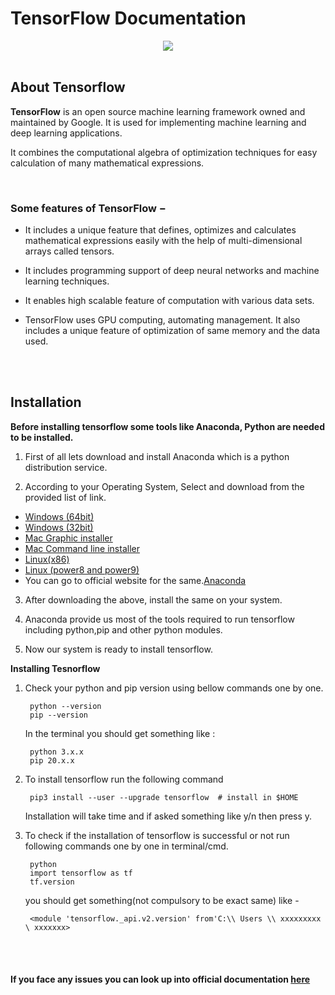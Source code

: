 # TensorFlow Documentation
<div align="center">
  <img src="https://www.tensorflow.org/images/tf_logo_horizontal.png"><br><br>
</div>

## About Tensorflow
**TensorFlow** is an open source machine learning framework owned and maintained by Google. It is used for implementing machine learning and deep learning applications.

It combines the computational algebra of optimization techniques for easy calculation of many mathematical expressions.<br>

<br>

### Some features of TensorFlow −

- It includes a unique feature that defines, optimizes and calculates mathematical expressions easily with the help of multi-dimensional arrays called tensors.

- It includes programming support of deep neural networks and machine learning techniques.

- It enables high scalable feature of computation with various data sets.

- TensorFlow uses GPU computing, automating management. It also includes a unique feature of optimization of same memory and the data used.

<br>
<br>

## Installation

**Before installing tensorflow some tools like Anaconda, Python are needed to be installed.**

1. First of all lets download and install Anaconda which is a python distribution service.

2. According to your Operating System, Select and download from the provided list of link.
- [ Windows (64bit) ](https://repo.anaconda.com/archive/Anaconda3-2020.07-Windows-x86_64.exe) 
- [ Windows (32bit) ](https://repo.anaconda.com/archive/Anaconda3-2020.07-Windows-x86.exe)
- [Mac Graphic installer](https://repo.anaconda.com/archive/Anaconda3-2020.07-MacOSX-x86_64.pkg)
- [Mac Command line installer](https://repo.anaconda.com/archive/Anaconda3-2020.07-MacOSX-x86_64.sh)
- [Linux(x86)](https://repo.anaconda.com/archive/Anaconda3-2020.07-Linux-x86_64.sh)
- [Linux (power8 and power9)](https://repo.anaconda.com/archive/Anaconda3-2020.07-Linux-ppc64le.sh)
- You can go to official website for the same.[Anaconda](https://www.anaconda.com/products/individual)

3. After downloading the above, install the same on your system.

4. Anaconda provide us most of the tools required to run tensorflow including python,pip and other python modules.

5. Now our system is ready to install tensorflow.

**Installing Tesnorflow**

1. Check your python and pip version using bellow commands one by one.

        python --version
        pip --version

    In the terminal you should get something like :

        python 3.x.x  
        pip 20.x.x

        
2. To install tensorflow run the following command

        pip3 install --user --upgrade tensorflow  # install in $HOME

    Installation will take time and if asked something like y/n then press y.
  
3. To check if the installation of tensorflow is successful or not run following commands one by one in terminal/cmd.

        python
        import tensorflow as tf
        tf.version

    you should get something(not compulsory to be exact same) like -

        <module 'tensorflow._api.v2.version' from'C:\\ Users \\ xxxxxxxxx \ xxxxxxx>

<br>
<br>

#### If you face any issues you can look up into official documentation [here](https://www.tensorflow.org/install/pip)

        
  



